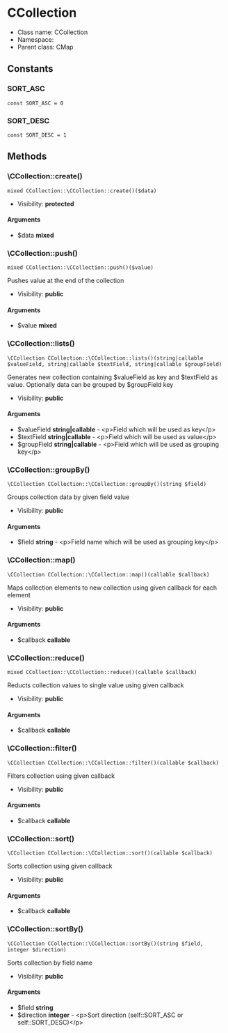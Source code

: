 CCollection
===============






* Class name: CCollection
* Namespace: 
* Parent class: CMap



Constants
----------


### SORT_ASC

```
const SORT_ASC = 0
```





### SORT_DESC

```
const SORT_DESC = 1
```







Methods
-------


### \CCollection::create()

```
mixed CCollection::\CCollection::create()($data)
```





* Visibility: **protected**

#### Arguments

* $data **mixed**



### \CCollection::push()

```
mixed CCollection::\CCollection::push()($value)
```

Pushes value at the end of the collection



* Visibility: **public**

#### Arguments

* $value **mixed**



### \CCollection::lists()

```
\CCollection CCollection::\CCollection::lists()(string|callable $valueField, string|callable $textField, string|callable $groupField)
```

Generates new collection containing $valueField as key and
$textField as value. Optionally data can be grouped by $groupField key



* Visibility: **public**

#### Arguments

* $valueField **string|callable** - &lt;p&gt;Field which will be used as key&lt;/p&gt;
* $textField **string|callable** - &lt;p&gt;Field which will be used as value&lt;/p&gt;
* $groupField **string|callable** - &lt;p&gt;Field which will be used as grouping key&lt;/p&gt;



### \CCollection::groupBy()

```
\CCollection CCollection::\CCollection::groupBy()(string $field)
```

Groups collection data by given field value



* Visibility: **public**

#### Arguments

* $field **string** - &lt;p&gt;Field name which will be used as grouping key&lt;/p&gt;



### \CCollection::map()

```
\CCollection CCollection::\CCollection::map()(callable $callback)
```

Maps collection elements to new collection using
given callback for each element



* Visibility: **public**

#### Arguments

* $callback **callable**



### \CCollection::reduce()

```
mixed CCollection::\CCollection::reduce()(callable $callback)
```

Reducts collection values to single value using
given callback



* Visibility: **public**

#### Arguments

* $callback **callable**



### \CCollection::filter()

```
\CCollection CCollection::\CCollection::filter()(callable $callback)
```

Filters collection using given callback



* Visibility: **public**

#### Arguments

* $callback **callable**



### \CCollection::sort()

```
\CCollection CCollection::\CCollection::sort()(callable $callback)
```

Sorts collection using given callback



* Visibility: **public**

#### Arguments

* $callback **callable**



### \CCollection::sortBy()

```
\CCollection CCollection::\CCollection::sortBy()(string $field, integer $direction)
```

Sorts collection by field name



* Visibility: **public**

#### Arguments

* $field **string**
* $direction **integer** - &lt;p&gt;Sort direction (self::SORT_ASC or self::SORT_DESC)&lt;/p&gt;


